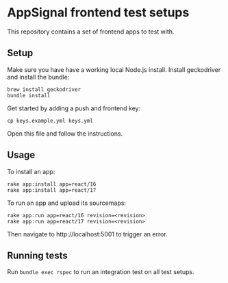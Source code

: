 # AppSignal frontend test setups

<!-- Generated from support/templates/README.md.erb -->

This repository contains a set of frontend apps to test with.

## Setup

Make sure you have have a working local Node.js install.
Install geckodriver and install the bundle:

```
brew install geckodriver
bundle install
```

Get started by adding a push and frontend key:

```
cp keys.example.yml keys.yml
```

Open this file and follow the instructions.

## Usage

To install an app:

```
rake app:install app=react/16
rake app:install app=react/17
```

To run an app and upload its sourcemaps:

```
rake app:run app=react/16 revision=<revision>
rake app:run app=react/17 revision=<revision>
```

Then navigate to http://localhost:5001 to trigger an error.

## Running tests

Run `bundle exec rspec` to run an integration test on all test setups.

